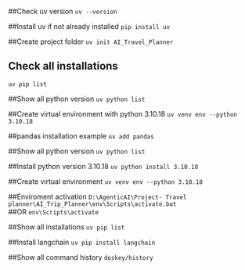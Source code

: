 
##Check uv version
```uv --version```

##Install uv if not already installed
```pip install uv```

##Create project folder
```uv init AI_Travel_Planner```

## Check all installations
```uv pip list ```

##Show all python version
```uv python list ```

##Create virtual environment with python 3.10.18
```uv venv env --python 3.10.18```

##pandas installation example
```uv add pandas``` 

##Show all python version
```uv python list```

##Install python version 3.10.18
```uv python install 3.10.18```

##Create virtual environment
```uv venv env --python 3.10.18```

##Enviroment activation
```D:\AgenticAI\Project- Travel planner\AI_Trip_Planner\env\Scripts\activate.bat```  
##OR
```env\Scripts\activate```

##Show all installations
```uv pip list```

##Install langchain
```uv pip install langchain```

##Show all command history
```doskey/history```